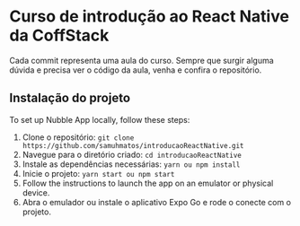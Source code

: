 # Curso de introdução ao React Native da CoffStack
Cada commit representa uma aula do curso.
Sempre que surgir alguma dúvida e precisa ver o código da aula, venha e confira o repositório.

## Instalação do projeto

To set up Nubble App locally, follow these steps:

1. Clone o repositório: `git clone https://github.com/samuhmatos/introducaoReactNative.git`
2. Navegue para o diretório criado: `cd introducaoReactNative`
3. Instale as dependências necessárias: `yarn ou npm install`
4. Inicie o projeto: `yarn start ou npm start`
5. Follow the instructions to launch the app on an emulator or physical device.
6. Abra o emulador ou instale o aplicativo Expo Go e rode o conecte com o projeto.
